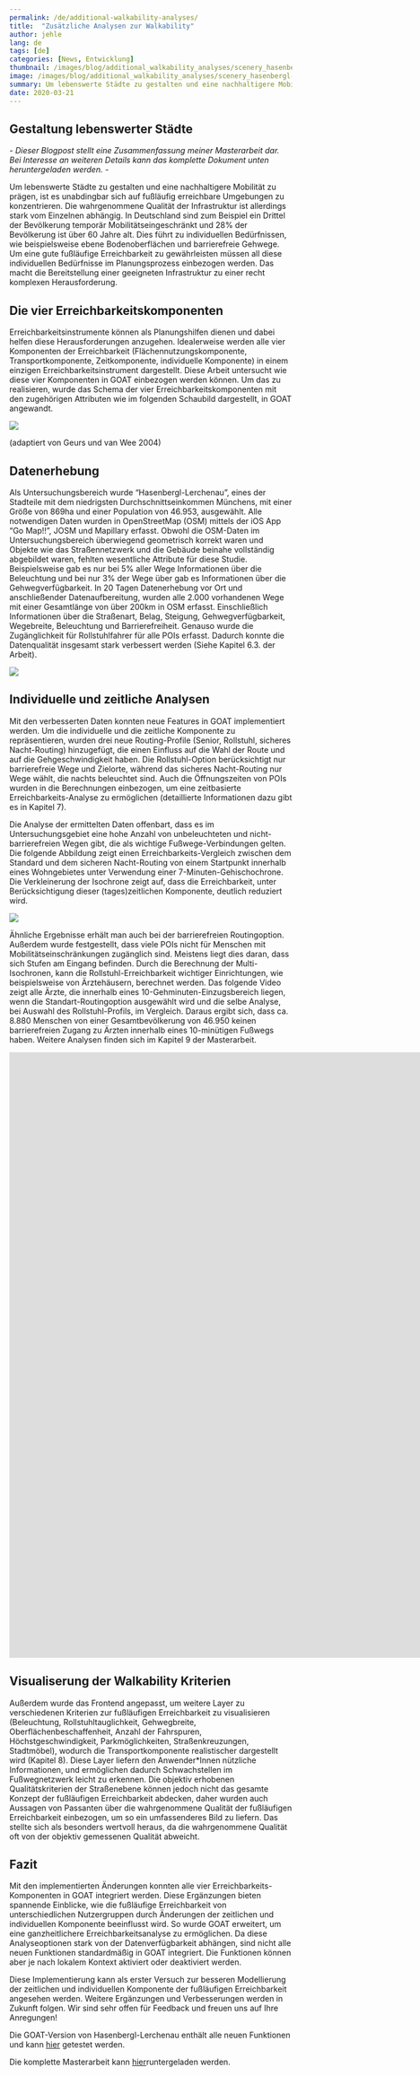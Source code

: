 ```yaml
---
permalink: /de/additional-walkability-analyses/
title:  "Zusätzliche Analysen zur Walkability"
author: jehle
lang: de
tags: [de]
categories: [News, Entwicklung]
thumbnail: /images/blog/additional_walkability_analyses/scenery_hasenbergl-thumbnail.webp
image: /images/blog/additional_walkability_analyses/scenery_hasenbergl-banner.webp
summary: Um lebenswerte Städte zu gestalten und eine nachhaltigere Mobilität zu prägen, ist es unabdingbar sich auf fußläufig erreichbare Umgebungen zu konzentrieren. Die wahrgenommene Qualität der Infrastruktur ist dabei stark vom Einzelnen abhängig. 
date: 2020-03-21
---
```

## Gestaltung lebenswerter Städte

*- Dieser Blogpost stellt eine Zusammenfassung meiner Masterarbeit dar. Bei Interesse an weiteren Details kann das komplette Dokument unten heruntergeladen werden. -*


Um lebenswerte Städte zu gestalten und eine nachhaltigere Mobilität zu prägen, ist es unabdingbar sich auf fußläufig erreichbare Umgebungen zu konzentrieren. Die wahrgenommene Qualität der Infrastruktur ist allerdings stark vom Einzelnen abhängig. In Deutschland sind zum Beispiel ein Drittel der Bevölkerung temporär Mobilitätseingeschränkt und 28% der Bevölkerung ist über 60 Jahre alt. Dies führt zu individuellen Bedürfnissen, wie beispielsweise ebene Bodenoberflächen und barrierefreie Gehwege. Um eine gute fußläufige Erreichbarkeit zu gewährleisten müssen all diese individuellen Bedürfnisse im Planungsprozess einbezogen werden. Das macht die Bereitstellung einer geeigneten Infrastruktur zu einer recht komplexen Herausforderung.

## Die vier Erreichbarkeitskomponenten

Erreichbarkeitsinstrumente können als Planungshilfen dienen und dabei helfen diese Herausforderungen anzugehen. Idealerweise werden alle vier Komponenten der Erreichbarkeit (Flächennutzungskomponente, Transportkomponente, Zeitkomponente, individuelle Komponente) in einem einzigen Erreichbarkeitsinstrument dargestellt. Diese Arbeit untersucht wie diese vier Komponenten in GOAT einbezogen werden können. Um das zu realisieren, wurde das Schema der vier Erreichbarkeitskomponenten mit den zugehörigen Attributen wie im folgenden Schaubild dargestellt, in GOAT angewandt.

![](/images/blog/additional_walkability_analyses/four_accessibility_components.png)

(adaptiert von Geurs und van Wee 2004)

## Datenerhebung

Als Untersuchungsbereich wurde “Hasenbergl-Lerchenau”, eines der Stadteile mit dem niedrigsten Durchschnittseinkommen Münchens, mit einer Größe von 869ha und einer Population von 46.953, ausgewählt. Alle notwendigen Daten wurden in OpenStreetMap (OSM) mittels der iOS App “Go Map!!”, JOSM und Mapillary erfasst. Obwohl die OSM-Daten im Untersuchungsbereich überwiegend geometrisch korrekt waren und Objekte wie das Straßennetzwerk und die Gebäude beinahe vollständig abgebildet waren, fehlten wesentliche Attribute für diese Studie. Beispielsweise gab es nur bei 5% aller Wege Informationen über die Beleuchtung und bei nur 3% der Wege über gab es Informationen über die Gehwegverfügbarkeit. In 20 Tagen Datenerhebung vor Ort und anschließender Datenaufbereitung, wurden alle 2.000 vorhandenen Wege mit einer Gesamtlänge von über 200km in OSM erfasst. Einschließlich Informationen über die Straßenart, Belag, Steigung, Gehwegverfügbarkeit, Wegebreite, Beleuchtung und Barrierefreiheit. Genauso wurde die Zugänglichkeit für Rollstuhlfahrer für alle POIs erfasst. Dadurch konnte die Datenqualität insgesamt stark verbessert werden (Siehe Kapitel 6.3. der Arbeit).

![](/images/blog/additional_walkability_analyses/scenery_hasenbergl.jpg)

## Individuelle und zeitliche Analysen

Mit den verbesserten Daten konnten neue Features in GOAT implementiert werden. Um die individuelle und die zeitliche Komponente zu repräsentieren, wurden drei neue Routing-Profile (Senior, Rollstuhl, sicheres Nacht-Routing) hinzugefügt, die einen Einfluss auf die Wahl der Route und auf die Gehgeschwindigkeit haben. Die Rollstuhl-Option berücksichtigt nur barrierefreie Wege und Zielorte, während das sicheres Nacht-Routing nur Wege wählt, die nachts beleuchtet sind. Auch die Öffnungszeiten von POIs wurden in die Berechnungen einbezogen, um eine zeitbasierte Erreichbarkeits-Analyse zu ermöglichen (detaillierte Informationen dazu gibt es in Kapitel 7). 

Die Analyse der ermittelten Daten offenbart, dass es im Untersuchungsgebiet eine hohe Anzahl von unbeleuchteten und nicht-barrierefreien Wegen gibt, die als wichtige Fußwege-Verbindungen gelten. Die folgende Abbildung zeigt einen Erreichbarkeits-Vergleich zwischen dem Standard und dem sicheren Nacht-Routing von einem Startpunkt innerhalb eines Wohngebietes unter Verwendung einer 7-Minuten-Gehischochrone. Die Verkleinerung der Isochrone zeigt auf, dass die Erreichbarkeit, unter Berücksichtigung dieser (tages)zeitlichen Komponente, deutlich reduziert wird.

![](/images/blog/additional_walkability_analyses/comparison_walking_accessibility.png)

Ähnliche Ergebnisse erhält man auch bei der barrierefreien Routingoption. Außerdem wurde festgestellt, dass viele POIs nicht für Menschen mit Mobilitätseinschränkungen zugänglich sind. Meistens liegt dies daran, dass sich Stufen am Eingang befinden. Durch die Berechnung der Multi-Isochronen, kann die Rollstuhl-Erreichbarkeit wichtiger Einrichtungen, wie beispielsweise von Ärztehäusern, berechnet werden. Das folgende Video zeigt alle Ärzte, die innerhalb eines 10-Gehminuten-Einzugsbereich liegen, wenn die Standart-Routingoption ausgewählt wird und die selbe Analyse, bei Auswahl des Rollstuhl-Profils, im Vergleich. Daraus ergibt sich, dass ca. 8.880 Menschen von einer Gesamtbevölkerung von 46.950 keinen barrierefreien Zugang zu Ärzten innerhalb eines 10-minütigen Fußwegs haben. Weitere Analysen finden sich im Kapitel 9 der Masterarbeit. 

<iframe class="embed-responsive-item" src="https://player.vimeo.com/video/399481443" frameborder="0" webkitallowfullscreen mozallowfullscreen allowfullscreen data-uk-responsive width="1920" height="1080"></iframe>

## Visualiserung der Walkability Kriterien

Außerdem wurde das Frontend angepasst, um weitere Layer zu verschiedenen Kriterien zur fußläufigen Erreichbarkeit zu visualisieren (Beleuchtung, Rollstuhltauglichkeit, Gehwegbreite, Oberflächenbeschaffenheit, Anzahl der Fahrspuren, Höchstgeschwindigkeit, Parkmöglichkeiten, Straßenkreuzungen, Stadtmöbel), wodurch die Transportkomponente realistischer dargestellt wird (Kapitel 8). Diese Layer liefern den Anwender*Innen nützliche Informationen, und ermöglichen dadurch Schwachstellen im Fußwegnetzwerk leicht zu erkennen. 
Die objektiv erhobenen Qualitätskriterien der Straßenebene können jedoch nicht das gesamte Konzept der fußläufigen Erreichbarkeit abdecken, daher wurden auch Aussagen von Passanten über die wahrgenommene Qualität der fußläufigen Erreichbarkeit einbezogen, um so ein umfassenderes Bild zu liefern. Das stellte sich als besonders wertvoll heraus, da die wahrgenommene Qualität oft von der objektiv gemessenen Qualität abweicht.

## Fazit

Mit den implementierten Änderungen konnten alle vier Erreichbarkeits-Komponenten in GOAT integriert werden. Diese Ergänzungen bieten spannende Einblicke, wie die fußläufige Erreichbarkeit von unterschiedlichen Nutzergruppen durch Änderungen der zeitlichen und individuellen Komponente beeinflusst wird. So wurde GOAT erweitert, um eine ganzheitlichere Erreichbarkeitsanalyse zu ermöglichen. Da diese Analyseoptionen stark von der Datenverfügbarkeit abhängen, sind nicht alle neuen Funktionen standardmäßig in GOAT integriert. Die Funktionen können aber je nach lokalem Kontext aktiviert oder deaktiviert werden.

Diese Implementierung kann als erster Versuch zur besseren Modellierung der zeitlichen und individuellen Komponente der fußläufigen Erreichbarkeit angesehen werden. Weitere Ergänzungen und Verbesserungen werden in Zukunft folgen. Wir sind sehr offen für Feedback und freuen uns auf Ihre Anregungen!


Die GOAT-Version von Hasenbergl-Lerchenau enthält alle neuen Funktionen und kann [hier](https://hasenbergl.open-accessibility.org/) getestet werden. 


Die komplette Masterarbeit kann [hier](https://mediatum.ub.tum.de/604993?query=Ulrike+Jehle&show_id=1542813)runtergeladen werden.